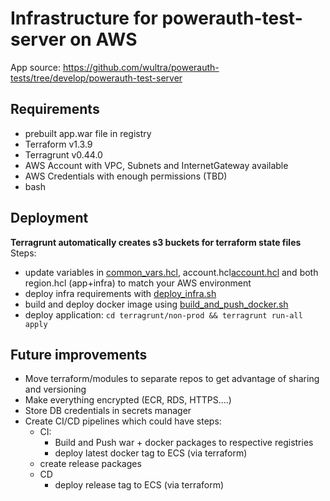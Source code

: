 # Infrastructure for powerauth-test-server on AWS
App source: https://github.com/wultra/powerauth-tests/tree/develop/powerauth-test-server
## Requirements
- prebuilt app.war file in registry
- Terraform v1.3.9
- Terragrunt v0.44.0
- AWS Account with VPC, Subnets and InternetGateway available
- AWS Credentials with enough permissions (TBD)
- bash
## Deployment
__Terragrunt automatically creates s3 buckets for terraform state files__
Steps:
  - update variables in [common_vars.hcl](terragrunt%2Fcommon_vars.hcl), account.hcl[account.hcl](terragrunt%2Fnon-prod%2Faccount.hcl) and  both region.hcl (app+infra) to match your AWS environment
  - deploy infra requirements with [deploy_infra.sh](deploy_infra.sh)
  - build and deploy docker image using [build_and_push_docker.sh](build_and_push_docker.sh)
  - deploy application: `cd terragrunt/non-prod && terragrunt run-all apply`

## Future improvements
- Move terraform/modules to separate repos to get advantage of sharing and versioning
- Make everything encrypted (ECR, RDS, HTTPS....)
- Store DB credentials in secrets manager
- Create CI/CD pipelines which could have steps:
  - CI: 
    - Build and Push war + docker packages to respective registries
    - deploy latest docker tag to ECS (via terraform)
  - create release packages
  - CD
    - deploy release tag to ECS (via terraform)
    